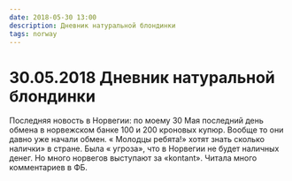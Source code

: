```yaml
---
date: 2018-05-30 13:00
description: Дневник натуральной блондинки
tags: norway
---
```

# 30.05.2018 Дневник натуральной блондинки

Последняя новость в Норвегии: по моему 30 Мая последний день обмена в норвежском банке 100 и 200 кроновых купюр.  Вообще то они давно уже начали обмен. « Молодцы ребята!»  хотят знать сколько налички» в стране.  Была « угроза», что в Норвегии не будет наличных денег.  Но много норвегов выступают за «kontant». Читала много комментариев в ФБ.

